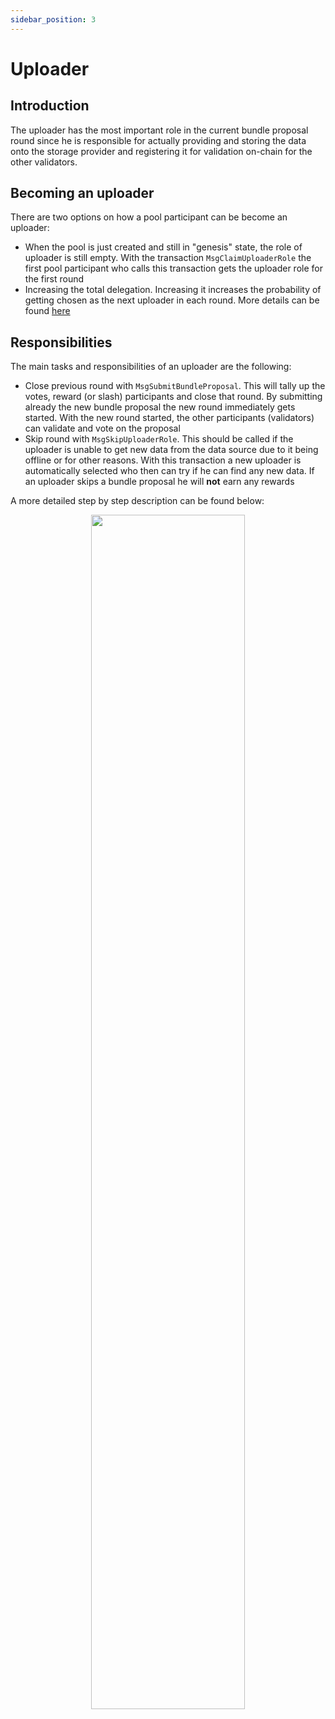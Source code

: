 ```yaml
---
sidebar_position: 3
---
```


# Uploader

## Introduction

The uploader has the most important role in the current bundle proposal round since he is responsible for actually providing and storing the data onto the storage provider
and registering it for validation on-chain for the other validators.

## Becoming an uploader

There are two options on how a pool participant can be become an uploader:

- When the pool is just created and still in "genesis" state, the role of uploader is still empty. With the transaction `MsgClaimUploaderRole` the first pool participant who calls this transaction gets the uploader role for the first round
- Increasing the total delegation. Increasing it increases the probability of getting chosen as the next uploader in each round. More details can be found [here](/protocol_devs/advanced_concepts/uploader_reward_calculation.md)

## Responsibilities

The main tasks and responsibilities of an uploader are the following:

- Close previous round with `MsgSubmitBundleProposal`. This will tally up the votes, reward (or slash) participants and close that round. By submitting already the new bundle proposal
the new round immediately gets started. With the new round started, the other participants (validators) can validate and vote on the proposal
- Skip round with `MsgSkipUploaderRole`. This should be called if the uploader is unable to get new data from the data source due to it being offline or for other reasons. With this transaction
a new uploader is automatically selected who then can try if he can find any new data. If an uploader skips a bundle proposal he will **not** earn any rewards

A more detailed step by step description can be found below:

<p align="center">
  <img width="70%" src="/img/uploader_steps.png" />
</p>
